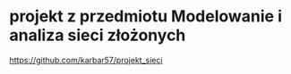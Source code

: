 # projekt z przedmiotu Modelowanie i analiza sieci złożonych<br>
https://github.com/karbar57/projekt_sieci

